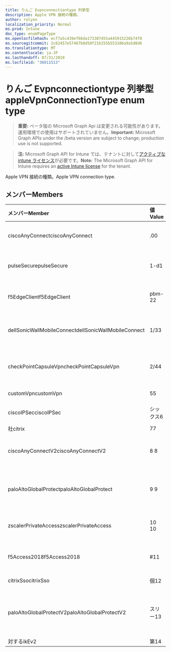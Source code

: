 ```yaml
---
title: りんご Evpnconnectiontype 列挙型
description: Apple VPN 接続の種類。
author: rolyon
localization_priority: Normal
ms.prod: Intune
doc_type: enumPageType
ms.openlocfilehash: ecf7a5c439ef66da173307455a445915226b74f8
ms.sourcegitcommit: 2c62457e57467b8d50f21b255b553106a9a5d8d6
ms.translationtype: MT
ms.contentlocale: ja-JP
ms.lasthandoff: 07/31/2019
ms.locfileid: "36011513"
---
```

# <a name="applevpnconnectiontype-enum-type"></a><span data-ttu-id="584a5-103">りんご Evpnconnectiontype 列挙型</span><span class="sxs-lookup"><span data-stu-id="584a5-103">appleVpnConnectionType enum type</span></span>

> <span data-ttu-id="584a5-104">**重要:** ベータ版の Microsoft Graph Api は変更される可能性があります。運用環境での使用はサポートされていません。</span><span class="sxs-lookup"><span data-stu-id="584a5-104">**Important:** Microsoft Graph APIs under the /beta version are subject to change; production use is not supported.</span></span>

> <span data-ttu-id="584a5-105">**注:** Microsoft Graph API for Intune では、テナントに対して[アクティブな intune ライセンス](https://go.microsoft.com/fwlink/?linkid=839381)が必要です。</span><span class="sxs-lookup"><span data-stu-id="584a5-105">**Note:** The Microsoft Graph API for Intune requires an [active Intune license](https://go.microsoft.com/fwlink/?linkid=839381) for the tenant.</span></span>

<span data-ttu-id="584a5-106">Apple VPN 接続の種類。</span><span class="sxs-lookup"><span data-stu-id="584a5-106">Apple VPN connection type.</span></span>

## <a name="members"></a><span data-ttu-id="584a5-107">メンバー</span><span class="sxs-lookup"><span data-stu-id="584a5-107">Members</span></span>
|<span data-ttu-id="584a5-108">メンバー</span><span class="sxs-lookup"><span data-stu-id="584a5-108">Member</span></span>|<span data-ttu-id="584a5-109">値</span><span class="sxs-lookup"><span data-stu-id="584a5-109">Value</span></span>|<span data-ttu-id="584a5-110">説明</span><span class="sxs-lookup"><span data-stu-id="584a5-110">Description</span></span>|
|:---|:---|:---|
|<span data-ttu-id="584a5-111">ciscoAnyConnect</span><span class="sxs-lookup"><span data-stu-id="584a5-111">ciscoAnyConnect</span></span>|<span data-ttu-id="584a5-112">.0</span><span class="sxs-lookup"><span data-stu-id="584a5-112">0</span></span>|<span data-ttu-id="584a5-113">Cisco AnyConnect。</span><span class="sxs-lookup"><span data-stu-id="584a5-113">Cisco AnyConnect.</span></span>|
|<span data-ttu-id="584a5-114">pulseSecure</span><span class="sxs-lookup"><span data-stu-id="584a5-114">pulseSecure</span></span>|<span data-ttu-id="584a5-115">1-d</span><span class="sxs-lookup"><span data-stu-id="584a5-115">1</span></span>|<span data-ttu-id="584a5-116">パルスがセキュリティで保護されています。</span><span class="sxs-lookup"><span data-stu-id="584a5-116">Pulse Secure.</span></span>|
|<span data-ttu-id="584a5-117">f5EdgeClient</span><span class="sxs-lookup"><span data-stu-id="584a5-117">f5EdgeClient</span></span>|<span data-ttu-id="584a5-118">pbm-2</span><span class="sxs-lookup"><span data-stu-id="584a5-118">2</span></span>|<span data-ttu-id="584a5-119">F5 キーを押したエッジクライアント。</span><span class="sxs-lookup"><span data-stu-id="584a5-119">F5 Edge Client.</span></span>|
|<span data-ttu-id="584a5-120">dellSonicWallMobileConnect</span><span class="sxs-lookup"><span data-stu-id="584a5-120">dellSonicWallMobileConnect</span></span>|<span data-ttu-id="584a5-121">1/3</span><span class="sxs-lookup"><span data-stu-id="584a5-121">3</span></span>|<span data-ttu-id="584a5-122">Dell SonicWALL モバイル接続。</span><span class="sxs-lookup"><span data-stu-id="584a5-122">Dell SonicWALL Mobile Connection.</span></span>|
|<span data-ttu-id="584a5-123">checkPointCapsuleVpn</span><span class="sxs-lookup"><span data-stu-id="584a5-123">checkPointCapsuleVpn</span></span>|<span data-ttu-id="584a5-124">2/4</span><span class="sxs-lookup"><span data-stu-id="584a5-124">4</span></span>|<span data-ttu-id="584a5-125">[カプセル接続] VPN をチェックします。</span><span class="sxs-lookup"><span data-stu-id="584a5-125">Check Point Capsule VPN.</span></span>|
|<span data-ttu-id="584a5-126">customVpn</span><span class="sxs-lookup"><span data-stu-id="584a5-126">customVpn</span></span>|<span data-ttu-id="584a5-127">5</span><span class="sxs-lookup"><span data-stu-id="584a5-127">5</span></span>|<span data-ttu-id="584a5-128">カスタム VPN。</span><span class="sxs-lookup"><span data-stu-id="584a5-128">Custom VPN.</span></span>|
|<span data-ttu-id="584a5-129">ciscoIPSec</span><span class="sxs-lookup"><span data-stu-id="584a5-129">ciscoIPSec</span></span>|<span data-ttu-id="584a5-130">シックス</span><span class="sxs-lookup"><span data-stu-id="584a5-130">6</span></span>|<span data-ttu-id="584a5-131">Cisco (IPSec)。</span><span class="sxs-lookup"><span data-stu-id="584a5-131">Cisco (IPSec).</span></span>|
|<span data-ttu-id="584a5-132">社</span><span class="sxs-lookup"><span data-stu-id="584a5-132">citrix</span></span>|<span data-ttu-id="584a5-133">7</span><span class="sxs-lookup"><span data-stu-id="584a5-133">7</span></span>|<span data-ttu-id="584a5-134">社.</span><span class="sxs-lookup"><span data-stu-id="584a5-134">Citrix.</span></span>|
|<span data-ttu-id="584a5-135">ciscoAnyConnectV2</span><span class="sxs-lookup"><span data-stu-id="584a5-135">ciscoAnyConnectV2</span></span>|<span data-ttu-id="584a5-136">8 </span><span class="sxs-lookup"><span data-stu-id="584a5-136">8</span></span>|<span data-ttu-id="584a5-137">Cisco AnyConnect V2。</span><span class="sxs-lookup"><span data-stu-id="584a5-137">Cisco AnyConnect V2.</span></span>|
|<span data-ttu-id="584a5-138">paloAltoGlobalProtect</span><span class="sxs-lookup"><span data-stu-id="584a5-138">paloAltoGlobalProtect</span></span>|<span data-ttu-id="584a5-139">9 </span><span class="sxs-lookup"><span data-stu-id="584a5-139">9</span></span>|<span data-ttu-id="584a5-140">Palo Alto Networks GlobalProtect。</span><span class="sxs-lookup"><span data-stu-id="584a5-140">Palo Alto Networks GlobalProtect.</span></span>|
|<span data-ttu-id="584a5-141">zscalerPrivateAccess</span><span class="sxs-lookup"><span data-stu-id="584a5-141">zscalerPrivateAccess</span></span>|<span data-ttu-id="584a5-142">10 </span><span class="sxs-lookup"><span data-stu-id="584a5-142">10</span></span>|<span data-ttu-id="584a5-143">Zscaler プライベートアクセス。</span><span class="sxs-lookup"><span data-stu-id="584a5-143">Zscaler Private Access.</span></span>|
|<span data-ttu-id="584a5-144">f5Access2018</span><span class="sxs-lookup"><span data-stu-id="584a5-144">f5Access2018</span></span>|<span data-ttu-id="584a5-145">#</span><span class="sxs-lookup"><span data-stu-id="584a5-145">11</span></span>|<span data-ttu-id="584a5-146">F5 キーを押してアクセス2018。</span><span class="sxs-lookup"><span data-stu-id="584a5-146">F5 Access 2018.</span></span>|
|<span data-ttu-id="584a5-147">citrixSso</span><span class="sxs-lookup"><span data-stu-id="584a5-147">citrixSso</span></span>|<span data-ttu-id="584a5-148">個</span><span class="sxs-lookup"><span data-stu-id="584a5-148">12</span></span>|<span data-ttu-id="584a5-149">Citrix Sso。</span><span class="sxs-lookup"><span data-stu-id="584a5-149">Citrix Sso.</span></span>|
|<span data-ttu-id="584a5-150">paloAltoGlobalProtectV2</span><span class="sxs-lookup"><span data-stu-id="584a5-150">paloAltoGlobalProtectV2</span></span>|<span data-ttu-id="584a5-151">スリー</span><span class="sxs-lookup"><span data-stu-id="584a5-151">13</span></span>|<span data-ttu-id="584a5-152">Palo Alto Networks GlobalProtect V2。</span><span class="sxs-lookup"><span data-stu-id="584a5-152">Palo Alto Networks GlobalProtect V2.</span></span>|
|<span data-ttu-id="584a5-153">対する</span><span class="sxs-lookup"><span data-stu-id="584a5-153">ikEv2</span></span>|<span data-ttu-id="584a5-154">第</span><span class="sxs-lookup"><span data-stu-id="584a5-154">14</span></span>|<span data-ttu-id="584a5-155">対する.</span><span class="sxs-lookup"><span data-stu-id="584a5-155">IKEv2.</span></span>|





